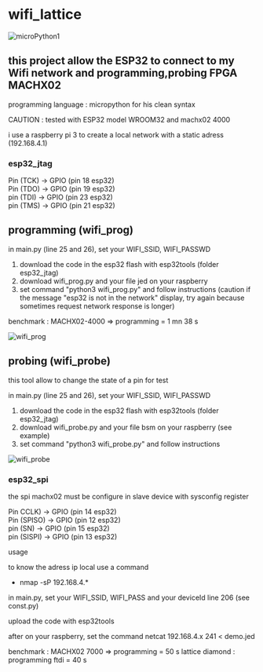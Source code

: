 # wifi_lattice


![microPython1](https://user-images.githubusercontent.com/13630510/68531538-922e6f00-0313-11ea-8417-db9fad768f5f.png)


## this project allow the ESP32  to connect to my Wifi network and programming,probing FPGA MACHX02

programming language : micropython for his clean syntax

CAUTION : tested with ESP32 model WROOM32 and machx02 4000
            
            
i use a raspberry pi 3 to create a local network with a static adress (192.168.4.1)

 
  ### esp32_jtag
  
  Pin (TCK)       →  GPIO  (pin 18 esp32)    
  Pin (TDO)       →  GPIO  (pin 19 esp32)    
  pin (TDI)       →  GPIO  (pin 23 esp32)         
  pin (TMS)       →  GPIO  (pin 21 esp32) 
  
  ## programming (wifi_prog)
  
  in main.py (line 25 and 26), set your WIFI_SSID, WIFI_PASSWD
  1. download the code in the esp32 flash with esp32tools (folder esp32_jtag)
  2. download wifi_prog.py and your file jed on your raspberry 
  3. set command "python3 wifi_prog.py" and follow instructions
  (caution if the message "esp32 is not in the network" 
   display, try again because sometimes request network response is longer)
   
   benchmark : MACHX02-4000 => programming = 1 mn 38 s
   
   ![wifi_prog](https://user-images.githubusercontent.com/13630510/77827370-7803fa80-7115-11ea-8a05-791cb7dd1f30.png)
   
   ## probing (wifi_probe)
   this tool allow to change the state of a pin for test
   
  in main.py (line 25 and 26), set your WIFI_SSID, WIFI_PASSWD
  1. download the code in the esp32 flash with esp32tools (folder esp32_jtag)
  2. download wifi_probe.py and your file bsm on your raspberry (see example)
  3. set command "python3 wifi_probe.py" and follow instructions
   
   ![wifi_probe](https://user-images.githubusercontent.com/13630510/78492832-46a8b180-7749-11ea-811b-571501010a23.png)
 
  
  ### esp32_spi 
  
  the spi machx02 must be configure in slave device with sysconfig register
  
  Pin CCLK)       →  GPIO  (pin 14 esp32)    
  Pin (SPISO)     →  GPIO  (pin 12 esp32)    
  pin (SN)        →  GPIO  (pin 15 esp32)         
  pin (SISPI)     →  GPIO  (pin 13 esp32) 
  
  usage 

to know the adress ip local use a command

- nmap -sP 192.168.4.*

in main.py, set your WIFI_SSID, WIFI_PASS and your deviceId line 206 (see const.py)

upload the code with esp32tools

after on your raspberry,  set the command netcat 192.168.4.x  241 < demo.jed 

benchmark : MACHX02 7000 => programming = 50 s
lattice diamond : programming ftdi = 40 s
  

 
  
  
  
  
